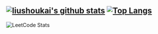 
[![liushoukai's github stats](https://github-readme-stats.vercel.app/api?username=liushoukai&theme=merko)](https://github.com/liushoukai/github-readme-stats)
[![Top Langs](https://github-readme-stats.vercel.app/api/top-langs/?username=liushoukai&layout=compact&theme=merko)](https://github.com/liushoukai/github-readme-stats)
---
![LeetCode Stats](https://leetcode.card.workers.dev/liushoukai?theme=auto&font=baloo&extension=null)

<!--
**liushoukai/liushoukai** is a ✨ _special_ ✨ repository because its `README.md` (this file) appears on your GitHub profile.

Here are some ideas to get you started:

- 🔭 I’m currently working on ...
- 🌱 I’m currently learning ...
- 👯 I’m looking to collaborate on ...
- 🤔 I’m looking for help with ...
- 💬 Ask me about ...
- 📫 How to reach me: ...
- 😄 Pronouns: ...
- ⚡ Fun fact: ...
-->
